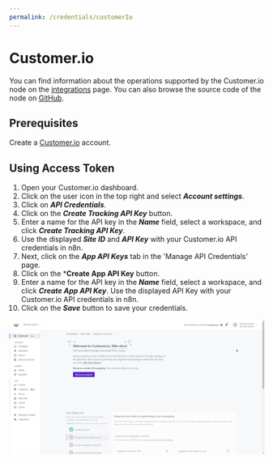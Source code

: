 ```yaml
---
permalink: /credentials/customerIo
---
```


# Customer.io

You can find information about the operations supported by the Customer.io node on the [integrations](https://n8n.io/integrations/n8n-nodes-base.customerIo) page. You can also browse the source code of the node on [GitHub](https://github.com/n8n-io/n8n/tree/master/packages/nodes-base/nodes/CustomerIo).

## Prerequisites

Create a [Customer.io](https://customer.io/) account.

## Using Access Token

1. Open your Customer.io dashboard.
2. Click on the user icon in the top right and select ***Account settings***.
3. Click on ***API Credentials***.
4. Click on the ***Create Tracking API Key*** button.
5. Enter a name for the API key in the ***Name*** field, select a workspace, and click ***Create Tracking API Key***.
6. Use the displayed ***Site ID*** and ***API Key*** with your Customer.io API credentials in n8n.
7. Next, click on the ***App API Keys*** tab in the 'Manage API Credentials' page.
8. Click on the ***Create App API Key** button.
9. Enter a name for the API key in the ***Name*** field, select a workspace, and click ***Create App API Key***.
Use the displayed API Key with your Customer.io API credentials in n8n.
10. Click on the ***Save*** button to save your credentials.

![Getting Customer.io credentials](./using-access-token.gif)

